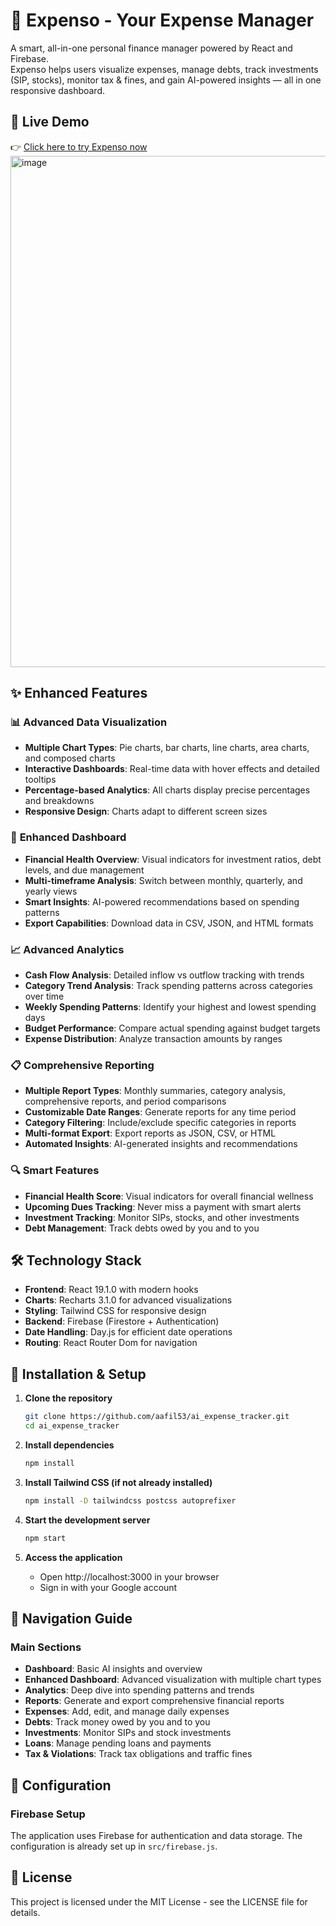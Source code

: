 # 🚀 Expenso - Your Expense Manager

A smart, all-in-one personal finance manager powered by React and Firebase.  
Expenso helps users visualize expenses, manage debts, track investments (SIP, stocks), monitor tax & fines, and gain AI-powered insights — all in one responsive dashboard.

## 🔗 Live Demo

👉 [Click here to try Expenso now](https://aiexpensetracker-5b615.web.app/)
<img width="1916" height="818" alt="image" src="https://github.com/user-attachments/assets/b0c8ca23-7072-45c2-a13d-37747629b11a" />


## ✨ Enhanced Features

### 📊 **Advanced Data Visualization**
- **Multiple Chart Types**: Pie charts, bar charts, line charts, area charts, and composed charts
- **Interactive Dashboards**: Real-time data with hover effects and detailed tooltips
- **Percentage-based Analytics**: All charts display precise percentages and breakdowns
- **Responsive Design**: Charts adapt to different screen sizes

### 🎯 **Enhanced Dashboard**
- **Financial Health Overview**: Visual indicators for investment ratios, debt levels, and due management
- **Multi-timeframe Analysis**: Switch between monthly, quarterly, and yearly views
- **Smart Insights**: AI-powered recommendations based on spending patterns
- **Export Capabilities**: Download data in CSV, JSON, and HTML formats

### 📈 **Advanced Analytics**
- **Cash Flow Analysis**: Detailed inflow vs outflow tracking with trends
- **Category Trend Analysis**: Track spending patterns across categories over time
- **Weekly Spending Patterns**: Identify your highest and lowest spending days
- **Budget Performance**: Compare actual spending against budget targets
- **Expense Distribution**: Analyze transaction amounts by ranges

### 📋 **Comprehensive Reporting**
- **Multiple Report Types**: Monthly summaries, category analysis, comprehensive reports, and period comparisons
- **Customizable Date Ranges**: Generate reports for any time period
- **Category Filtering**: Include/exclude specific categories in reports
- **Multi-format Export**: Export reports as JSON, CSV, or HTML
- **Automated Insights**: AI-generated insights and recommendations

### 🔍 **Smart Features**
- **Financial Health Score**: Visual indicators for overall financial wellness
- **Upcoming Dues Tracking**: Never miss a payment with smart alerts
- **Investment Tracking**: Monitor SIPs, stocks, and other investments
- **Debt Management**: Track debts owed by you and to you

## 🛠 **Technology Stack**

- **Frontend**: React 19.1.0 with modern hooks
- **Charts**: Recharts 3.1.0 for advanced visualizations
- **Styling**: Tailwind CSS for responsive design
- **Backend**: Firebase (Firestore + Authentication)
- **Date Handling**: Day.js for efficient date operations
- **Routing**: React Router Dom for navigation

## 🚀 **Installation & Setup**

1. **Clone the repository**
   ```bash
   git clone https://github.com/aafil53/ai_expense_tracker.git
   cd ai_expense_tracker
   ```

2. **Install dependencies**
   ```bash
   npm install
   ```

3. **Install Tailwind CSS (if not already installed)**
   ```bash
   npm install -D tailwindcss postcss autoprefixer
   ```

4. **Start the development server**
   ```bash
   npm start
   ```

5. **Access the application**
   - Open http://localhost:3000 in your browser
   - Sign in with your Google account

## 📱 **Navigation Guide**

### **Main Sections**
- **Dashboard**: Basic AI insights and overview
- **Enhanced Dashboard**: Advanced visualization with multiple chart types
- **Analytics**: Deep dive into spending patterns and trends
- **Reports**: Generate and export comprehensive financial reports
- **Expenses**: Add, edit, and manage daily expenses
- **Debts**: Track money owed by you and to you
- **Investments**: Monitor SIPs and stock investments
- **Loans**: Manage pending loans and payments
- **Tax & Violations**: Track tax obligations and traffic fines

## 🔧 **Configuration**

### **Firebase Setup**
The application uses Firebase for authentication and data storage. The configuration is already set up in `src/firebase.js`.

## 📄 **License**

This project is licensed under the MIT License - see the LICENSE file for details.
